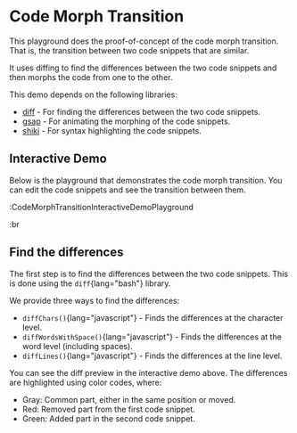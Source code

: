 # Code Morph Transition

This playground does the proof-of-concept of the code morph transition.
That is, the transition between two code snippets that are similar.

It uses diffing to find the differences between the two code snippets and then morphs the code from one to the other.

This demo depends on the following libraries:

- [diff](https://github.com/kpdecker/jsdiff) - For finding the differences between the two code snippets.
- [gsap](https://github.com/greensock/GSAP) - For animating the morphing of the code snippets.
- [shiki](https://github.com/shikijs/shiki) - For syntax highlighting the code snippets.

## Interactive Demo

Below is the playground that demonstrates the code morph transition. You can edit the code snippets and see the transition between them.

:CodeMorphTransitionInteractiveDemoPlayground

:br

## Find the differences

The first step is to find the differences between the two code snippets.
This is done using the `diff`{lang="bash"} library.

We provide three ways to find the differences:

- `diffChars()`{lang="javascript"} - Finds the differences at the character level.
- `diffWordsWithSpace()`{lang="javascript"} - Finds the differences at the word level (including spaces).
- `diffLines()`{lang="javascript"} - Finds the differences at the line level.

You can see the diff preview in the interactive demo above. The differences are highlighted using color codes, where:

- Gray: Common part, either in the same position or moved.
- Red: Removed part from the first code snippet.
- Green: Added part in the second code snippet.
